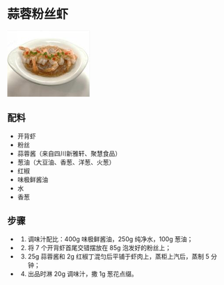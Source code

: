 # 蒜蓉粉丝虾

![蒜蓉粉丝虾](/images/蒜蓉粉丝虾.png)

## 配料

- 开背虾
- 粉丝
- 蒜蓉酱（来自四川新雅轩、聚慧食品）
- 葱油（大豆油、香葱、洋葱、火葱）
- 红椒
- 味极鲜酱油
- 水
- 香葱

## 步骤

- 1. 调味汁配比：400g 味极鲜酱油，250g 纯净水，100g 葱油；
- 2. 将 7 个开背虾首尾交错摆放在 85g 泡发好的粉丝上；
- 3. 25g 蒜蓉酱和 2g 红椒丁混匀后平铺于虾肉上，蒸柜上汽后，蒸制 5 分钟；
- 4. 出品时淋 20g 调味汁，撒 1g 葱花点缀。

